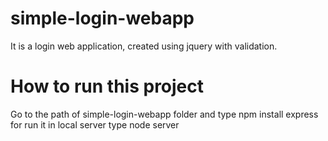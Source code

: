 # simple-login-webapp

 It is a login web application, created using jquery with validation.

# How to run this project

Go to the path of simple-login-webapp folder and type npm install express
 for run it in local server type node server

